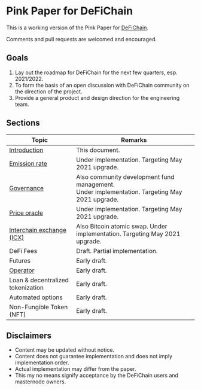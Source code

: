 # Pink Paper for DeFiChain

This is a working version of the Pink Paper for [DeFiChain](https://defichain.com).

Comments and pull requests are welcomed and encouraged.

## Goals

1. Lay out the roadmap for DeFiChain for the next few quarters, esp. 2021/2022.
1. To form the basis of an open discussion with DeFiChain community on the direction of the project.
1. Provide a general product and design direction for the engineering team.

## Sections

| Topic    | Remarks |
| ------------- | ------------- |
| [Introduction](README.md) | This document.  |
| [Emission rate](/emission) | Under implementation. Targeting May 2021 upgrade. |
| [Governance](/governance) | Also community development fund management. <br> Under implementation. Targeting May 2021 upgrade. |
| [Price oracle](/price-oracle) | Under implementation. Targeting May 2021 upgrade. |
| [Interchain exchange (ICX)](/interchain-exchange) |  Also Bitcoin atomic swap. Under implementation. Targeting May 2021 upgrade. |
| DeFi Fees | Draft. Partial implementation. |
| Futures | Early draft. |
| [Operator](/operator) | Early draft. |
| Loan & decentralized tokenization | Early draft. |
| Automated options  | Early draft. |
| Non-Fungible Token (NFT)  | Early draft. |

## Disclaimers

- Content may be updated without notice.
- Content does not guarantee implementation and does not imply implementation order.
- Actual implementation may differ from the paper.
- This my no means signify acceptance by the DeFiChain users and masternode owners.
